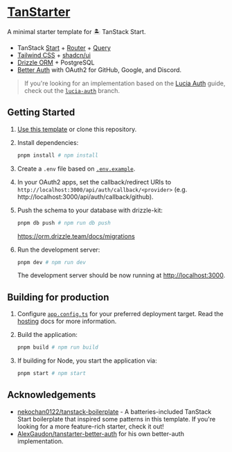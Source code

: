 # [TanStarter](https://github.com/dotnize/tanstarter)

A minimal starter template for 🏝️ TanStack Start.

- TanStack [Start](https://tanstack.com/start/latest) + [Router](https://tanstack.com/router/latest) + [Query](https://tanstack.com/query/latest)
- [Tailwind CSS](https://tailwindcss.com/) + [shadcn/ui](https://ui.shadcn.com/)
- [Drizzle ORM](https://orm.drizzle.team/) + PostgreSQL
- [Better Auth](https://www.better-auth.com/) with OAuth2 for GitHub, Google, and Discord.

> If you're looking for an implementation based on the [Lucia Auth](https://lucia-auth.com) guide, check out the [`lucia-auth`](https://github.com/dotnize/tanstarter/tree/lucia-auth) branch.

## Getting Started

1. [Use this template](https://github.com/new?template_name=tanstarter&template_owner=dotnize) or clone this repository.

2. Install dependencies:

   ```bash
   pnpm install # npm install
   ```

3. Create a `.env` file based on [`.env.example`](./.env.example).

4. In your OAuth2 apps, set the callback/redirect URIs to `http://localhost:3000/api/auth/callback/<provider>` (e.g. http://localhost:3000/api/auth/callback/github).

5. Push the schema to your database with drizzle-kit:

   ```bash
   pnpm db push # npm run db push
   ```

   https://orm.drizzle.team/docs/migrations

6. Run the development server:

   ```bash
   pnpm dev # npm run dev
   ```

   The development server should be now running at [http://localhost:3000](http://localhost:3000).

## Building for production

1. Configure [`app.config.ts`](./app.config.ts#L15) for your preferred deployment target. Read the [hosting](https://tanstack.com/router/latest/docs/framework/react/start/hosting#deployment) docs for more information.

2. Build the application:

   ```bash
   pnpm build # npm run build
   ```

3. If building for Node, you start the application via:

   ```bash
   pnpm start # npm start
   ```

## Acknowledgements

- [nekochan0122/tanstack-boilerplate](https://github.com/nekochan0122/tanstack-boilerplate) - A batteries-included TanStack Start boilerplate that inspired some patterns in this template. If you're looking for a more feature-rich starter, check it out!
- [AlexGaudon/tanstarter-better-auth](https://github.com/AlexGaudon/tanstarter-better-auth) for his own better-auth implementation.
